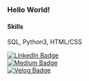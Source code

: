 ### Hello World!

#### Skills
SQL, Python3, HTML/CSS  




[![LinkedIn Badge](http://img.shields.io/badge/-LinkedIn-0072b1?style=flat&logo=linkedin&link=https://www.linkedin.com/in/haein-kim-80b65217a/)](https://www.linkedin.com/in/haein-kim-80b65217a/)  
[![Medium Badge](http://img.shields.io/badge/-Medium-12100E?style=flat&logo=medium&link=https://medium.com/@haein.kim.kr)](https://medium.com/@haein.kim.kr)  
[![Velog Badge](http://img.shields.io/badge/-Velog-20c997?style=flat&social-not-yet&link=https://velog.io/@haenyy3153)](https://velog.io/@haenyy3153)





<!--
**haein-kim/haein-kim** is a ✨ _special_ ✨ repository because its `README.md` (this file) appears on your GitHub profile.

Here are some ideas to get you started:

- 🔭 I’m currently working on ...
- 🌱 I’m currently learning ...
- 👯 I’m looking to collaborate on ...
- 🤔 I’m looking for help with ...
- 💬 Ask me about ...
- 📫 How to reach me: ...
- 😄 Pronouns: ...
- ⚡ Fun fact: ...
-->

